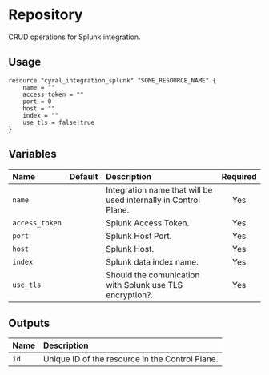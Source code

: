 # Repository

CRUD operations for Splunk integration.

## Usage

```hcl
resource "cyral_integration_splunk" "SOME_RESOURCE_NAME" {
    name = ""
    access_token = ""
    port = 0
    host = ""
    index = ""
    use_tls = false|true
}
```

## Variables

|  Name         |  Default  |  Description                                                          | Required |
|:--------------|:---------:|:----------------------------------------------------------------------|:--------:|
| `name`        |           | Integration name that will be used internally in Control Plane.       | Yes      |
| `access_token`     |           | Splunk Access Token.                                                      | Yes      |
| `port`     |           | Splunk Host Port.                                                      | Yes      |
| `host`     |           | Splunk Host.                                                      | Yes      |
| `index`     |           | Splunk data index name.                                                      | Yes      |
| `use_tls`     |           | Should the comunication with Splunk use TLS encryption?.                                                      | Yes      |



## Outputs

|  Name        |  Description                                                        |
|:-------------|:--------------------------------------------------------------------|
| `id`         | Unique ID of the resource in the Control Plane.                     |